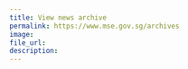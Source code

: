 ```yaml
---
title: View news archive
permalink: https://www.mse.gov.sg/archives
image: 
file_url:
description: 
---
```


<!-- permalink: https://www.nas.gov.sg/archivesonline/ -->
